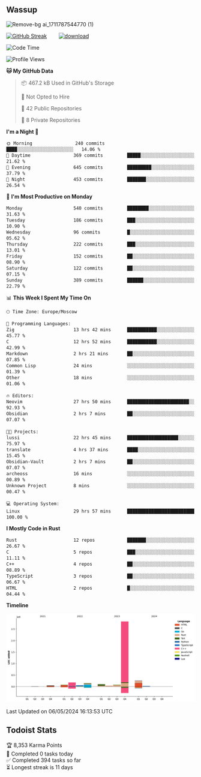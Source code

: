 ## Wassup

![Remove-bg ai_1711787544770 (1)](https://github.com/archeoss/archeoss/assets/68448737/e31def6e-524e-4c2b-930d-f672afbf4b77)

<!--
-->

[![GitHub Streak](http://github-readme-streak-stats.herokuapp.com?user=archeoss&theme=shades-of-purple&hide_border=true&date_format=j%20M%5B%20Y%5D)](https://git.io/streak-stats)&nbsp;&nbsp;&nbsp;&nbsp;&nbsp;&nbsp;&nbsp;&nbsp;[![download](https://user-images.githubusercontent.com/68448737/147796309-d8b65b1d-4dde-40d9-b03a-2b42aaa6cd43.jpeg)
](http://bmstu.ru/)

<!--START_SECTION:waka-->
![Code Time](http://img.shields.io/badge/Code%20Time-2%2C697%20hrs%209%20mins-blue)

![Profile Views](http://img.shields.io/badge/Profile%20Views-1-blue)

**🐱 My GitHub Data** 

> 📦 467.2 kB Used in GitHub's Storage 
 > 
> 🚫 Not Opted to Hire
 > 
> 📜 42 Public Repositories 
 > 
> 🔑 8 Private Repositories 
 > 
**I'm a Night 🦉** 

```text
🌞 Morning                240 commits         ████░░░░░░░░░░░░░░░░░░░░░   14.06 % 
🌆 Daytime                369 commits         █████░░░░░░░░░░░░░░░░░░░░   21.62 % 
🌃 Evening                645 commits         █████████░░░░░░░░░░░░░░░░   37.79 % 
🌙 Night                  453 commits         ███████░░░░░░░░░░░░░░░░░░   26.54 % 
```
📅 **I'm Most Productive on Monday** 

```text
Monday                   540 commits         ████████░░░░░░░░░░░░░░░░░   31.63 % 
Tuesday                  186 commits         ███░░░░░░░░░░░░░░░░░░░░░░   10.90 % 
Wednesday                96 commits          █░░░░░░░░░░░░░░░░░░░░░░░░   05.62 % 
Thursday                 222 commits         ███░░░░░░░░░░░░░░░░░░░░░░   13.01 % 
Friday                   152 commits         ██░░░░░░░░░░░░░░░░░░░░░░░   08.90 % 
Saturday                 122 commits         ██░░░░░░░░░░░░░░░░░░░░░░░   07.15 % 
Sunday                   389 commits         ██████░░░░░░░░░░░░░░░░░░░   22.79 % 
```


📊 **This Week I Spent My Time On** 

```text
🕑︎ Time Zone: Europe/Moscow

💬 Programming Languages: 
Zig                      13 hrs 42 mins      ███████████░░░░░░░░░░░░░░   45.77 % 
C                        12 hrs 52 mins      ███████████░░░░░░░░░░░░░░   42.99 % 
Markdown                 2 hrs 21 mins       ██░░░░░░░░░░░░░░░░░░░░░░░   07.85 % 
Common Lisp              24 mins             ░░░░░░░░░░░░░░░░░░░░░░░░░   01.39 % 
Other                    18 mins             ░░░░░░░░░░░░░░░░░░░░░░░░░   01.06 % 

🔥 Editors: 
Neovim                   27 hrs 50 mins      ███████████████████████░░   92.93 % 
Obsidian                 2 hrs 7 mins        ██░░░░░░░░░░░░░░░░░░░░░░░   07.07 % 

🐱‍💻 Projects: 
lussi                    22 hrs 45 mins      ███████████████████░░░░░░   75.97 % 
translate                4 hrs 37 mins       ████░░░░░░░░░░░░░░░░░░░░░   15.45 % 
Obsidian-Vault           2 hrs 7 mins        ██░░░░░░░░░░░░░░░░░░░░░░░   07.07 % 
archeoss                 16 mins             ░░░░░░░░░░░░░░░░░░░░░░░░░   00.89 % 
Unknown Project          8 mins              ░░░░░░░░░░░░░░░░░░░░░░░░░   00.47 % 

💻 Operating System: 
Linux                    29 hrs 57 mins      █████████████████████████   100.00 % 
```

**I Mostly Code in Rust** 

```text
Rust                     12 repos            ███████░░░░░░░░░░░░░░░░░░   26.67 % 
C                        5 repos             ███░░░░░░░░░░░░░░░░░░░░░░   11.11 % 
C++                      4 repos             ██░░░░░░░░░░░░░░░░░░░░░░░   08.89 % 
TypeScript               3 repos             ██░░░░░░░░░░░░░░░░░░░░░░░   06.67 % 
HTML                     2 repos             █░░░░░░░░░░░░░░░░░░░░░░░░   04.44 % 
```



**Timeline**

![Lines of Code chart](https://raw.githubusercontent.com/archeoss/archeoss/master/assets/bar_graph.png)


 Last Updated on 06/05/2024 16:13:53 UTC
<!--END_SECTION:waka-->

## Todoist Stats

<!-- TODO-IST:START -->
🏆  8,353 Karma Points           
🌸  Completed 0 tasks today           
✅  Completed 394 tasks so far           
⏳  Longest streak is 11 days
<!-- TODO-IST:END -->
